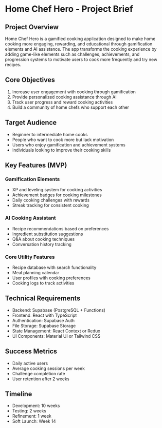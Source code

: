 # Home Chef Hero - Project Brief

## Project Overview
Home Chef Hero is a gamified cooking application designed to make home cooking more engaging, rewarding, and educational through gamification elements and AI assistance. The app transforms the cooking experience by adding game-like elements such as challenges, achievements, and progression systems to motivate users to cook more frequently and try new recipes.

## Core Objectives
1. Increase user engagement with cooking through gamification
2. Provide personalized cooking assistance through AI
3. Track user progress and reward cooking activities
4. Build a community of home chefs who support each other

## Target Audience
- Beginner to intermediate home cooks
- People who want to cook more but lack motivation
- Users who enjoy gamification and achievement systems
- Individuals looking to improve their cooking skills

## Key Features (MVP)

### Gamification Elements
- XP and leveling system for cooking activities
- Achievement badges for cooking milestones
- Daily cooking challenges with rewards
- Streak tracking for consistent cooking

### AI Cooking Assistant
- Recipe recommendations based on preferences
- Ingredient substitution suggestions
- Q&A about cooking techniques
- Conversation history tracking

### Core Utility Features
- Recipe database with search functionality
- Meal planning calendar
- User profiles with cooking preferences
- Cooking logs to track activities

## Technical Requirements
- Backend: Supabase (PostgreSQL + Functions)
- Frontend: React with TypeScript
- Authentication: Supabase Auth
- File Storage: Supabase Storage
- State Management: React Context or Redux
- UI Components: Material UI or Tailwind CSS

## Success Metrics
- Daily active users
- Average cooking sessions per week
- Challenge completion rate
- User retention after 2 weeks

## Timeline
- Development: 10 weeks
- Testing: 2 weeks
- Refinement: 1 week
- Soft Launch: Week 14
